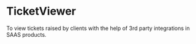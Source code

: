 # TicketViewer
To view tickets raised by clients with the help of 3rd party integrations in SAAS products.

